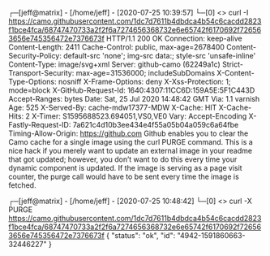 ┌─[jeff@matrix] - [/home/jeff] - [2020-07-25 10:39:57]
└─[0] <> curl -I https://camo.githubusercontent.com/1dc7d7611b4dbdca4b54c6cacdd2823f1bce4fca/68747470733a2f2f6a7274656368732e6e65742f6170692f726563656e745356472e7376673f
HTTP/1.1 200 OK
Connection: keep-alive
Content-Length: 2411
Cache-Control: public, max-age=2678400
Content-Security-Policy: default-src 'none'; img-src data:; style-src 'unsafe-inline'
Content-Type: image/svg+xml
Server: github-camo (62249a1c)
Strict-Transport-Security: max-age=31536000; includeSubDomains
X-Content-Type-Options: nosniff
X-Frame-Options: deny
X-Xss-Protection: 1; mode=block
X-GitHub-Request-Id: 1640:4307:11CC6D:159A5E:5F1C443D
Accept-Ranges: bytes
Date: Sat, 25 Jul 2020 14:48:42 GMT
Via: 1.1 varnish
Age: 525
X-Served-By: cache-mdw17377-MDW
X-Cache: HIT
X-Cache-Hits: 2
X-Timer: S1595688523.694051,VS0,VE0
Vary: Accept-Encoding
X-Fastly-Request-ID: 7a621c4d10b3ee434e4f55a05b04a059c6a64fbe
Timing-Allow-Origin: https://github.com
Github enables you to clear the Camo cache for a single image using the curl PURGE command. This is a nice hack if you merely want to update an external image in your readme that got updated; however, you don’t want to do this every time your dynamic component is updated. If the image is serving as a page visit counter, the purge call would have to be sent every time the image is fetched.

┌─[jeff@matrix] - [/home/jeff] - [2020-07-25 10:48:42]
└─[0] <> curl -X PURGE https://camo.githubusercontent.com/1dc7d7611b4dbdca4b54c6cacdd2823f1bce4fca/68747470733a2f2f6a7274656368732e6e65742f6170692f726563656e745356472e7376673f
{ "status": "ok", "id": "4942-1591860663-32446227" }
